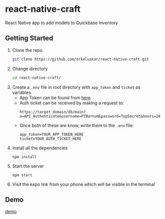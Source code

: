 # react-native-craft
React Native app to add models to Quickbase Inventory


## Getting Started

1. Clone the repo
   ```bash
   git clone https://github.com/orkeluskar/react-native-craft.git
   ```
2. Change directory
   ```bash
   cd react-native-craft/
   ```
3. Create a `.env` file in root directory with `app_token` and `ticket` as variables
   - App Token can be found from [here](https://help.quickbase.com/user-assistance/app_tokens.html)
   - Auth ticket can be received by making a request to:
     ```
     https://target_domain/db/main?a=API_Authenticate&username=PTBarnum&password=TopSecret&hours=24
     ```
   - Once both of these are know, write them to the `.env` file:
     ```
     app_token=YOUR_APP_TOKEN_HERE
     ticket=YOUR_AUTH_TICKET_HERE
     ```
4. Install all the dependencies
   ```
   npm install
   ```
5. Start the server
   ```
   npm start
   ```
6. Visit the expo link from your phone which will be visible in the terminal


## Demo

[demo](https://im.ezgif.com/tmp/ezgif-1-b53b4157f3.gif)
